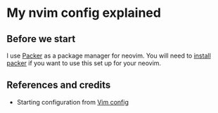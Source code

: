 # My nvim config explained

## Before we start

I use [Packer](https://github.com/wbthomason/packer.nvim) as a package manager for neovim.
You will need to [install packer](https://github.com/wbthomason/packer.nvim#quickstart) if you want to use this set up for your neovim.

## References and credits

- Starting configuration from [Vim config](https://vimconfig.com/)
